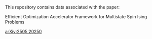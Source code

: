 This repository contains data associated with the paper:

Efficient Optimization Accelerator Framework for Multistate Spin Ising Problems

[arXiv:2505.20250](https://arxiv.org/abs/2505.20250)